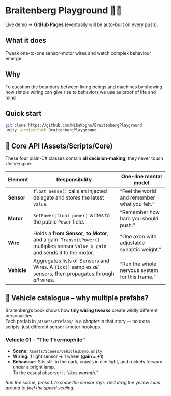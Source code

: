 # Braitenberg Playground 🧩🚗

Live demo → **GitHub Pages** (eventually will be auto-built on every push).

## What it does
Tweak one-to-one sensor-motor wires and watch complex behaviour emerge.

## Why
To question the boundary between living beings and machines by showing how simple wiring can give rise to behaviors we use as proof of life and mind

## Quick start
```bash
git clone https://github.com/NikaKogho/BraitenbergPlayground
unity -projectPath BraitenbergPlayground
```

## 🧠 Core API (Assets/Scripts/Core)

These four plain-C# classes contain **all decision-making**; they never touch UnityEngine.

| Element | Responsibility | One-line mental model |
|---------|----------------|-----------------------|
| **Sensor** | `float Sense()` calls an injected delegate and stores the latest `Value`. | “Feel the world and remember what you felt.” |
| **Motor** | `SetPower(float power)` writes to the public `Power` field. | “Remember how hard you should push.” |
| **Wire** | Holds a **from Sensor**, **to Motor**, and a gain. `TransmitPower()` multiplies sensor `Value × gain` and sends it to the motor. | “One axon with adjustable synaptic weight.” |
| **Vehicle** | Aggregates lists of Sensors and Wires. A `Tick()` samples *all* sensors, then propagates through *all* wires. | “Run the whole nervous system for this frame.” |

## 🚗 Vehicle catalogue – why multiple prefabs?

Braitenberg’s book shows how **tiny wiring tweaks** create wildly different personalities.  
Each prefab in `/Assets/Prefabs/` is a *chapter* in that story — no extra scripts, just different sensor→motor hookups.

### Vehicle 01 – “The Thermophile”
* **Scene:** `Assets/Scenes/Vehicle1Demo.unity`
* **Wiring:** 1 light sensor ➜ 1 wheel (**gain = +1**)
* **Behaviour:** Sits still in the dark, crawls in dim light, and rockets forward under a bright lamp.  
  To the casual observer it *“likes warmth.”*

_Run the scene, press **L** to show the sensor rays, and drag the yellow suns around to feel the speed scaling._
